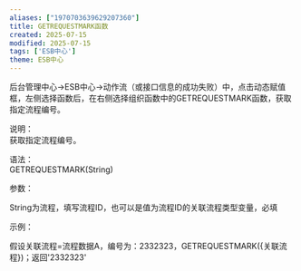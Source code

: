```yaml
---
aliases: ["1970703639629207360"]
title: GETREQUESTMARK函数
created: 2025-07-15
modified: 2025-07-15
tags: ['ESB中心']
theme: ESB中心
---
```


后台管理中心->ESB中心->动作流（或接口信息的成功失败）中，点击动态赋值框，左侧选择函数后，在右侧选择组织函数中的GETREQUESTMARK函数，获取指定流程编号。

说明：  
获取指定流程编号。

语法：  
GETREQUESTMARK(String)

参数：

String为流程，填写流程ID，也可以是值为流程ID的关联流程类型变量，必填

示例：

假设关联流程=流程数据A，编号为：2332323，GETREQUESTMARK({关联流程})；返回'2332323'